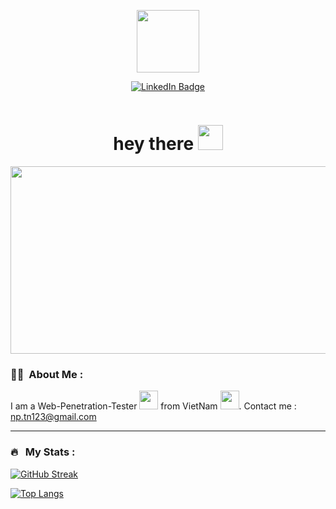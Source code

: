 
<p align="center"><img src="https://media3.giphy.com/media/v1.Y2lkPTc5MGI3NjExeXk3cGhiNG56bW9yZGgxN3AxYmNiaWNxdDl4aGZyNmt0N2ZxM2ZnOCZlcD12MV9pbnRlcm5hbF9naWZfYnlfaWQmY3Q9Zw/SYHz66JfYHbBtZXjHy/giphy.webp" width="100"/></p>
<p align="center">
<a href="https://www.linkedin.com/in/do-nguyen-phuc-b37ba927b/"><img src="https://img.shields.io/badge/LinkedIn-blue?style=for-the-badge&logo=linkedin&logoColor=white" alt="LinkedIn Badge"></a>
</p>
<p align="center"><img src="https://komarev.com/ghpvc/?username=TimoMangCut&style=flat-square&color=blue" alt=""></p>

<h1 align="center">hey there <img src="https://media.giphy.com/media/hvRJCLFzcasrR4ia7z/giphy.gif" width="40"></h1>

<p align="center"><img src="https://media4.giphy.com/media/v1.Y2lkPTc5MGI3NjExN2d5b25lMWo1NWVtZTB2aG9sbG10cmR4eDZyeW9pdWZlMjFrZWh1YyZlcD12MV9pbnRlcm5hbF9naWZfYnlfaWQmY3Q9Zw/YQitE4YNQNahy/giphy.webp" width="600" height="300"  /></p>

### :man_technologist: &nbsp;About Me :

I am a Web-Penetration-Tester <img src="https://media.giphy.com/media/WUlplcMpOCEmTGBtBW/giphy.gif" width="30"> from VietNam  <img src="https://cdn.iconscout.com/icon/free/png-512/free-vietnam-flag-icon-download-in-svg-png-gif-file-formats--vietnamese-asia-asian-flags-pack-icons-2998661.png?f=webp&w=256" width="30">.
Contact me : np.tn123@gmail.com


---

### 🔥 &nbsp; My Stats :
[![GitHub Streak](https://streak-stats.demolab.com?user=timomangcut&theme=hacker)](https://git.io/streak-stats)

[![Top Langs](https://github-readme-stats.vercel.app/api/top-langs/?username=TimoMangCut&layout=compact&theme=vision-friendly-dark)](https://github.com/anuraghazra/github-readme-stats)


